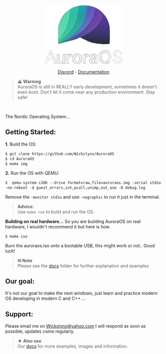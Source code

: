 
<p align="center">
<img src="docs/assets/auroraos.png" width="250" />
</p>

<p align="center">
<a href="https://discord.com/invite/3X6WzRFUVP">Discord</a> -
<a href="https://github.com/Wickslynx/AuroraOS/tree/main/docs">Documentation</a>
</p>
  
> **⚠ Warning**<br> AuroraOS is still in REALLY early development, sometimes it doesn't even boot. Don't let it come near any production environment. Stay safe!

<br>

The Nordic Operating System...


## Getting Started:

**1.** Build the OS:
```
$ git clone https://github.com/Wickslynx/AuroraOS
$ cd AuroraOS
$ make img
```


**2.** Run the OS with QEMU:
```
$  qemu-system-i386 --drive format=raw,file=auroraos.img -serial stdio -no-reboot -d guest_errors,int,pcall,unimp,out_asm -D debug.log
```
Remove the ``-monitor stdio`` and use ``-nographic`` to run it just in the terminal.

> **Advice:** <br> Use `make run` to build and run the OS.

**Building on real hardware...**
So you are building AuroraOS on real hardware, I wouldn't recommend it but here is how.
```
$ make iso
```
Burn the auroraos.iso onto a bootable USB, this might work or not.. Good luck!



> **✉ Note** <br> Please see the [docs](https://github.com/Wickslynx/AuroraOS/tree/main/docs) folder for further explanation and examples



## Our goal:
It's not our goal to make the next windows, just learn and practice modern OS developing in modern C and C++....



## Support:
Please email me on Wickslynx@yahoo.com
I will respond as soon as possible, updates come regularly. 

> **★ Also see** <br> Our [docs](https://github.com/Wickslynx/AuroraOS/tree/main/docs/auroraos.md) for more examples, images and information.
